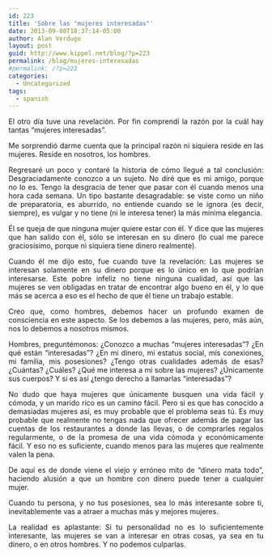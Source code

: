 ```yaml
---
id: 223
title: 'Sobre las "mujeres interesadas"'
date: 2013-09-08T18:37:14-05:00
author: Alan Verdugo
layout: post
guid: http://www.kippel.net/blog/?p=223
permalink: /blog/mujeres-interesadas
#permalink: /?p=223
categories:
  - Uncategorized
tags:
  - spanish
---
```

<p style="text-align: justify;">
  El otro día tuve una revelación. Por fin comprendí la razón por la cuál hay tantas &#8220;mujeres interesadas&#8221;.
</p>

<p style="text-align: justify;">
  Me sorprendió darme cuenta que la principal razón ni siquiera reside en las mujeres. Reside en nosotros, los hombres.
</p>

<p style="text-align: justify;">
  Regresaré un poco y contaré la historia de cómo llegué a tal conclusión: Desgraciadamente conozco a un sujeto. No diré que es mi amigo, porque no lo es. Tengo la desgracia de tener que pasar con él cuando menos una hora cada semana. Un tipo bastante desagradable: se viste como un niño de preparatoria, es aburrido, no entiende cuando se le ignora (es decir, siempre), es vulgar y no tiene (ni le interesa tener) la más mínima elegancia.
</p>

<p style="text-align: justify;">
  Él se queja de que ninguna mujer quiere estar con él. Y dice que las mujeres que han salido con él, sólo se interesan en su dinero (lo cual me parece graciosísimo, porque ni siquiera tiene dinero realmente).
</p>

<p style="text-align: justify;">
  Cuando él me dijo esto, fue cuando tuve la revelación: Las mujeres se interesan solamente en su dinero porque es lo único en lo que podrían interesarse. Este pobre infeliz no tiene ninguna cualidad, así que las mujeres se ven obligadas en tratar de encontrar algo bueno en él, y lo que más se acerca a eso es el hecho de que él tiene un trabajo estable.
</p>

<p style="text-align: justify;">
  Creo que, como hombres, debemos hacer un profundo examen de consciencia en este aspecto. Se los debemos a las mujeres, pero, más aún, nos lo debemos a nosotros mismos.
</p>

<p style="text-align: justify;">
  Hombres, preguntémonos: ¿Conozco a muchas &#8220;mujeres interesadas&#8221;? ¿En qué están &#8220;interesadas&#8221;? ¿En mi dinero, mi estatus social, mis conexiones, mi familia, mis posesiones? ¿Tengo otras cualidades además de esas? ¿Cuántas? ¿Cuáles? ¿Qué me interesa a mi sobre las mujeres? ¿Únicamente sus cuerpos? Y si es así ¿tengo derecho a llamarlas &#8220;interesadas&#8221;?
</p>

<p style="text-align: justify;">
  No dudo que haya mujeres que únicamente busquen una vida fácil y cómoda, y un marido rico es un camino fácil. Pero si es que has conocido a demasiadas mujeres así, es muy probable que el problema seas tú. Es muy probable que realmente no tengas nada que ofrecer además de pagar las cuentas de los restaurantes a donde las llevas, o de comprarles regalos regularmente, o de la promesa de una vida cómoda y económicamente fácil. Y eso no es suficiente, cuando menos para las mujeres que realmente valen la pena.
</p>

<p style="text-align: justify;">
  De aquí es de donde viene el viejo y erróneo mito de &#8220;dinero mata todo&#8221;, haciendo alusión a que un hombre con dinero puede tener a cualquier mujer.
</p>

<p style="text-align: justify;">
  Cuando tu persona, y no tus posesiones, sea lo más interesante sobre ti, inevitablemente vas a atraer a muchas más y mejores mujeres.
</p>

<p style="text-align: justify;">
  La realidad es aplastante: Si tu personalidad no es lo suficientemente interesante, las mujeres se van a interesar en otras cosas, ya sea en tu dinero, o en otros hombres. Y no podemos culparlas.
</p>
